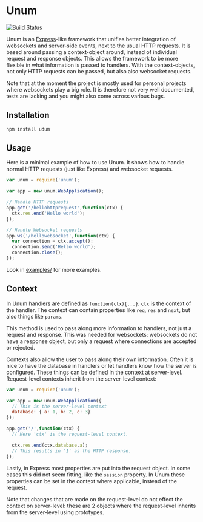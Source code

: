 # Unum

[![Build Status](https://travis-ci.org/FrozenCow/unum.png)](https://travis-ci.org/FrozenCow/unum)

Unum is an [Express](http://expressjs.com/)-like framework that unifies better integration of websockets and server-side events, next to the usual HTTP requests. It is based around passing a context-object around, instead of individual request and response objects. This allows the framework to be more flexible in what information is passed to handlers. With the context-objects, not only HTTP requests can be passed, but also also websocket requests.

Note that at the moment the project is mostly used for personal projects where websockets play a big role. It is therefore not very well documented, tests are lacking and you might also come across various bugs.

## Installation

```js
npm install udum
```

## Usage

Here is a minimal example of how to use Unum. It shows how to handle normal HTTP requests (just like Express) and websocket requests.

```js
var unum = require('unum');

var app = new unum.WebApplication();

// Handle HTTP requests
app.get('/hellohttprequest',function(ctx) {
  ctx.res.end('Hello world');
});

// Handle Websocket requests
app.ws('/hellowebsocket',function(ctx) {
  var connection = ctx.accept();
  connection.send('Hello world');
  connection.close();
});
```

Look in [examples/](examples/) for more examples.

## Context

In Unum handlers are defined as `function(ctx){...}`. `ctx` is the context of the handler. The context can contain properties like `req`, `res` and `next`, but also things like `params`.

This method is used to pass along more information to handlers, not just a request and response. This was needed for websockets: websockets do not have a response object, but only a request where connections are accepted or rejected.

Contexts also allow the user to pass along their own information. Often it is nice to have the database in handlers or let handlers know how the server is configured. These things can be defined in the context at server-level. Request-level contexts inherit from the server-level context:

```js
var unum = require('unum');

var app = new unum.WebApplication({
  // This is the server-level context
  database: { a: 1, b: 2, c: 3}
});

app.get('/',function(ctx) {
  // Here 'ctx' is the request-level context.

  ctx.res.end(ctx.database.a);
  // This results in '1' as the HTTP response.
});
```

Lastly, in Express most properties are put into the request object. In some cases this did not seem fitting, like the `session` property. In Unum these properties can be set in the context where applicable, instead of the request.

Note that changes that are made on the request-level do not effect the context on server-level: these are 2 objects where the request-level inherits from the server-level using prototypes.

